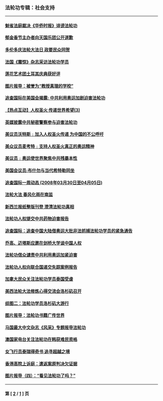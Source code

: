 ### 法轮功专辑：社会支持
---
#### [魁省法庭裁决《华侨时报》诽谤法轮功](../../pages/nf4386/n2119749.md) 
#### [郁金香节主办者向天国乐团公开道歉](../../pages/nf4386/n2119494.md) 
#### [多伦多庆法轮大法日 政要民众同贺](../../pages/nf4386/n2116989.md) 
#### [法国《震惊》杂志采访法轮功学员](../../pages/nf4386/n2114830.md) 
#### [莲花艺术团土耳其庆典获好评](../../pages/nf4386/n2099776.md) 
#### [图片报导：被誉为“教授真理的学校”](../../pages/nf4386/n2096451.md) 
#### [追查国际在美国会揭露: 中共利用奥运加剧迫害法轮功](../../pages/nf4386/n2086229.md) 
#### [【热点互动】人权圣火 传递世界希望(3)](../../pages/nf4386/n2082694.md) 
#### [英媒披露中共秘密警察参与迫害法轮功](../../pages/nf4386/n2082238.md) 
#### [美议员沃特斯﹕加入人权圣火传递 为中国的不公呼吁](../../pages/nf4386/n2080010.md) 
#### [美众议员麦考特﹕支持人权圣火真正的奥运精神](../../pages/nf4386/n2080007.md) 
#### [美议员﹕奥运使世界聚焦中共残暴本性](../../pages/nf4386/n2079531.md) 
#### [美国会议员:布什勿与当代希特勒同坐](../../pages/nf4386/n2079438.md) 
#### [追查国际一周动态 (2008年03月30日至04月05日)](../../pages/nf4386/n2075337.md) 
#### [法轮大法  春风化雨在南监](../../pages/nf4386/n2056554.md) 
#### [新西兰报纸整版刊登 澄清法轮功真相](../../pages/nf4386/n2055659.md) 
#### [法轮功人权提交中共药物迫害报告](../../pages/nf4386/n2046158.md) 
#### [追查国际：追查中国大陆借奥运大批非法抓捕法轮功学员的紧急通告](../../pages/nf4386/n2043736.md) 
#### [乔高、迈塔斯应邀在剑桥大学谈中国人权](../../pages/nf4386/n2043076.md) 
#### [法轮功信众谴责中共利用奥运加紧迫害](../../pages/nf4386/n2038262.md) 
#### [法轮功人权向联合国递交失踪案例报告](../../pages/nf4386/n2029140.md) 
#### [加拿大民众关注法轮功学员泰国受虐](../../pages/nf4386/n2024233.md) 
#### [美西法轮大法修炼心得交流会洛杉矶召开](../../pages/nf4386/n2022911.md) 
#### [组图二：法轮功学员洛杉矶大游行](../../pages/nf4386/n2021956.md) 
#### [图片报导：法轮功书籍广传世界](../../pages/nf4386/n1999296.md) 
#### [马国最大中文杂志《风采》专题报导法轮功](../../pages/nf4386/n1997702.md) 
#### [澳国家电台关注法轮功在韩获难民资格](../../pages/nf4386/n1988963.md) 
#### [女飞行员泰瑞得奇书 追寻超越之境](../../pages/nf4386/n1986905.md) 
#### [香港高院上诉庭：遣返案原判决欠证据](../../pages/nf4386/n1987176.md) 
#### [图片报导（四）：“看见法轮功了吗？”](../../pages/nf4386/n1970154.md) 

---
#### 第 [ [2](./2.md) / [1](./1.md) ] 页
